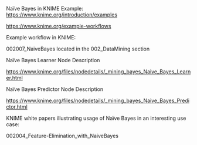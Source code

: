 Naïve Bayes in KNIME Example: https://www.knime.org/introduction/examples

https://www.knime.org/example-workflows

Example workflow in KNIME:

002007_NaiveBayes located in the 002_DataMining section

Naïve Bayes Learner Node Description

https://www.knime.org/files/nodedetails/_mining_bayes_Naive_Bayes_Learner.html

Naïve Bayes Predictor Node Description

https://www.knime.org/files/nodedetails/_mining_bayes_Naive_Bayes_Predictor.html

KNIME white papers illustrating usage of Naïve Bayes in an interesting use case:

002004_Feature-Elimination_with_NaiveBayes
